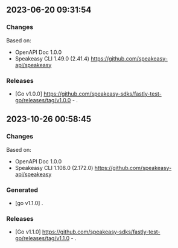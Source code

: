 

## 2023-06-20 09:31:54
### Changes
Based on:
- OpenAPI Doc 1.0.0 
- Speakeasy CLI 1.49.0 (2.41.4) https://github.com/speakeasy-api/speakeasy
### Releases
- [Go v1.0.0] https://github.com/speakeasy-sdks/fastly-test-go/releases/tag/v1.0.0 - .

## 2023-10-26 00:58:45
### Changes
Based on:
- OpenAPI Doc 1.0.0 
- Speakeasy CLI 1.108.0 (2.172.0) https://github.com/speakeasy-api/speakeasy
### Generated
- [go v1.1.0] .
### Releases
- [Go v1.1.0] https://github.com/speakeasy-sdks/fastly-test-go/releases/tag/v1.1.0 - .